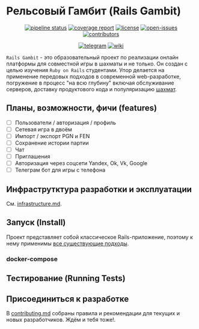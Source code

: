 # Рельсовый Гамбит (Rails Gambit)

<div align="center">

[![pipeline status](https://gitlab.com/r4060/rails-gambit/badges/main/pipeline.svg)](https://gitlab.com/r4060/rails-gambit/)
[![coverage report](https://gitlab.com/r4060/rails-gambit/badges/main/coverage.svg)](https://gitlab.com/r4060/rails-gambit/)
[![license](https://badgen.net/gitlab/license/r4060/rails-gambit?color=98c510)](https://gitlab.com/r4060/rails-gambit/blob/main/LICENSE)
[![open-issues](https://badgen.net/gitlab/open-issues/r4060/rails-gambit?icon=gitlab)](https://gitlab.com/r4060/rails-gambit/-/issues)
[![contributors](https://badgen.net/gitlab/contributors/r4060/rails-gambit?icon=user)](https://gitlab.com/r4060/rails-gambit/)
 
[![telegram](https://img.shields.io/static/v1?label=telegram&message=news&color=blue&logo=telegram)](https://t.me/railsgambit)
[![wiki](https://img.shields.io/static/v1?label=wiki&message=docs&color=white&logo=wikipedia)](https://gitlab.com/r4060/rails-gambit/-/wikis/home)

</div>

`Rails Gambit` - это образовательный проект по реализации онлайн платформы для совместной игры в шахматы и не только. Он создан с целью изучения `Ruby on Rails` студентами. Упор делается на применение передовых подходов в современной web-разработке, погружение в процесс "на всю глубину" включая обслуживание серверов, доставку продуктового кода и популяризацию [шахмат](https://ru.wikipedia.org/wiki/Шахматы).

## Планы, возможности, фичи (features)

- [ ] Пользователи / авторизация / профиль
- [ ] Сетевая игра в двоём
- [ ] Импорт / экспорт PGN и FEN
- [ ] Сохранение истории партии
- [ ] Чат
- [ ] Приглашения
- [ ] Авторизация через соцсети Yandex, Ok, Vk, Google
- [ ] Телеграм бот для игры с телефона

## Инфраструтктура разработки и эксплуатации

См. [infrastructure.md](INFRASTRUCTURE.md).

## Запуск (Install)

Проект представляет собой классическое Rails-приложение, поэтому к нему применимы [все существующие подходы](https://guides.rubyonrails.org/getting_started.html).

### docker-compose

## Тестирование (Running Tests)

## Присоединиться к разработке

В [contributing.md](CONTRIBUTING.md) собраны правила и рекомендации для текущих и новых разработчиков. Ждём и тебя тоже!.
